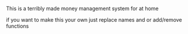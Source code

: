 This is a terribly made money management system for at home



if you want to make this your own just replace names and or add/remove functions
